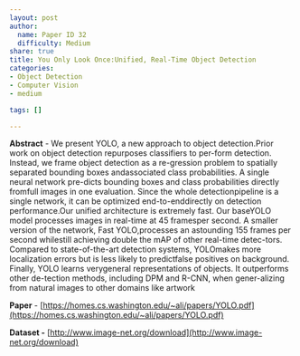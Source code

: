 ```yaml
---
layout: post
author:
  name: Paper ID 32
  difficulty: Medium
share: true
title: You Only Look Once:Unified, Real-Time Object Detection
categories:
- Object Detection
- Computer Vision
- medium

tags: []

---
```

**Abstract** - We present YOLO, a new approach to object detection.Prior work on object detection repurposes classifiers to per-form detection. Instead, we frame object detection as a re-gression problem to spatially separated bounding boxes andassociated class probabilities. A single neural network pre-dicts bounding boxes and class probabilities directly fromfull images in one evaluation. Since the whole detectionpipeline is a single network, it can be optimized end-to-enddirectly on detection performance.Our unified architecture is extremely fast. Our baseYOLO model processes images in real-time at 45 framesper second. A smaller version of the network, Fast YOLO,processes an astounding 155 frames per second whilestill achieving double the mAP of other real-time detec-tors. Compared to state-of-the-art detection systems, YOLOmakes more localization errors but is less likely to predictfalse positives on background. Finally, YOLO learns verygeneral representations of objects. It outperforms other de-tection methods, including DPM and R-CNN, when gener-alizing from natural images to other domains like artwork

**Paper** - [https://homes.cs.washington.edu/~ali/papers/YOLO.pdf](https://homes.cs.washington.edu/~ali/papers/YOLO.pdf)

**Dataset -** [http://www.image-net.org/download](http://www.image-net.org/download)
    